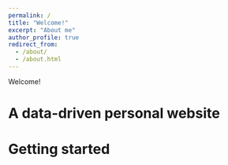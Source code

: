 ```yaml
---
permalink: /
title: "Welcome!"
excerpt: "About me"
author_profile: true
redirect_from: 
  - /about/
  - /about.html
---
```


Welcome!



A data-driven personal website
======

Getting started
======
